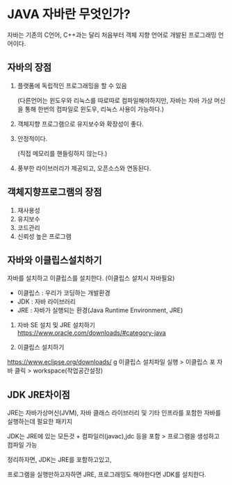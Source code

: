 # JAVA 자바란 무엇인가?
자바는 기존의 C언어, C++과는 달리 처음부터 객체 지향 언어로 개발된 프로그래밍 언어이다.

## 자바의 장점
1. 플랫폼에 독립적인 프로그래밍을 할 수 있음 

    (다른언어는 윈도우와 리눅스를 따로따로 컴파일해야하지만, 자바는 자바 가상 머신을 통해 한번의 컴파일로 윈도우, 리눅스 사용이 가능하다.)

2. 객체지향 프로그램으로 유지보수와 확장성이 좋다.

3. 안정적이다.

    (직접 메모리를 핸들링하지 않는다.)

4. 풍부한 라이브러리가 제공되고, 오픈소스와 연동된다.

## 객체지향프로그램의 장점

1. 재사용성
2. 유지보수
3. 코드관리
4. 신뢰성 높은 프로그램

## 자바와 이클립스설치하기


자바를 설치하고 이클립스를 설치한다.
(이클립스 설치시 자바필요)

- 이클립스 : 우리가 코딩하는 개발환경
- JDK : 자바 라이브러리
- JRE : 자바가 실행되는 환경(Java Runtime Environment, JRE)

1. 자바 SE 설치 및 JRE 설치하기
https://www.oracle.com/downloads/#category-java

2. 이클립스 설치하기

https://www.eclipse.org/downloads/
g
이클립스 설치파일 실행 > 이클립스 포 자바 클릭 > workspace(작업공간설정)

## JDK JRE차이점

JRE는 자바가상머신(JVM), 자바 클래스 라이브러리 및 기타 인프라를 포함한 자바를 실행하는데 필요한 패키지

JDK는 JRE에 있는 모든것 + 컴파일러(javac),jdc 등을 포함 > 프로그램을 생성하고 컴파일 가능

정리하자면, JDK는 JRE를 포함하고있고, 

프로그램을 실행만하고자하면 JRE, 프로그래밍도 해야한다면 JDK를 설치한다.

